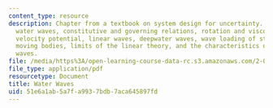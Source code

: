 ```yaml
---
content_type: resource
description: Chapter from a textbook on system design for uncertainty. Topics include
  water waves, constitutive and governing relations, rotation and viscous effects,
  velocity potential, linear waves, deepwater waves, wave loading of stationary and
  moving bodies, limits of the linear theory, and the characteristics of real ocean
  waves.
file: /media/https%3A/open-learning-course-data-rc.s3.amazonaws.com/2-017j-design-of-electromechanical-robotic-systems-fall-2009/51e6a1ab5a7fa9937bdb7aca645897fd_MIT2_017JF09_ch06.pdf
file_type: application/pdf
resourcetype: Document
title: Water Waves
uid: 51e6a1ab-5a7f-a993-7bdb-7aca645897fd
---
```

